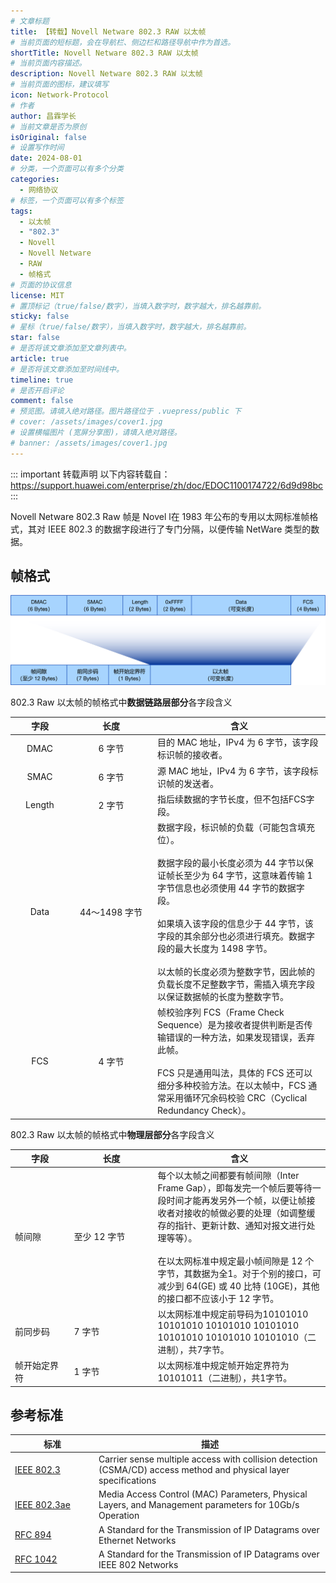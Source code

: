 ```yaml
---
# 文章标题
title: 【转载】Novell Netware 802.3 RAW 以太帧
# 当前页面的短标题，会在导航栏、侧边栏和路径导航中作为首选。
shortTitle: Novell Netware 802.3 RAW 以太帧
# 当前页面内容描述。
description: Novell Netware 802.3 RAW 以太帧
# 当前页面的图标，建议填写
icon: Network-Protocol
# 作者
author: 昌霖学长
# 当前文章是否为原创
isOriginal: false
# 设置写作时间
date: 2024-08-01
# 分类，一个页面可以有多个分类
categories: 
  - 网络协议
# 标签，一个页面可以有多个标签
tags: 
  - 以太帧
  - "802.3"
  - Novell
  - Novell Netware
  - RAW
  - 帧格式
# 页面的协议信息
license: MIT
# 置顶标记（true/false/数字），当填入数字时，数字越大，排名越靠前。
sticky: false
# 星标（true/false/数字），当填入数字时，数字越大，排名越靠前。
star: false
# 是否将该文章添加至文章列表中。
article: true
# 是否将该文章添加至时间线中。
timeline: true
# 是否开启评论
comment: false
# 预览图。请填入绝对路径。图片路径位于 .vuepress/public 下
# cover: /assets/images/cover1.jpg
# 设置横幅图片 (宽屏分享图)，请填入绝对路径。
# banner: /assets/images/cover1.jpg
---
```


::: important 转载声明
以下内容转载自：<https://support.huawei.com/enterprise/zh/doc/EDOC1100174722/6d9d98bc>
:::

Novell Netware 802.3 Raw 帧是 Novel l在 1983 年公布的专用以太网标准帧格式，其对 IEEE 802.3 的数据字段进行了专门分隔，以便传输 NetWare 类型的数据。

## 帧格式

![IEEE 802.3 SNAP 以太帧](/assets/postsimages/2024-08-01-NovellNetware802.3Raw以太帧/NovellNetware802.3Raw以太帧.jpeg)

802.3 Raw 以太帧的帧格式中**数据链路层部分**各字段含义

| <div style="width:80px">字段</div> | <div style="width:120px">长度</div> | 含义                                                                                                                                                                                                                                                                                                                                                                                         |
| :--------------------------------: | :---------------------------------: | -------------------------------------------------------------------------------------------------------------------------------------------------------------------------------------------------------------------------------------------------------------------------------------------------------------------------------------------------------------------------------------------- |
|                DMAC                |               6 字节                | 目的 MAC 地址，IPv4 为 6 字节，该字段标识帧的接收者。                                                                                                                                                                                                                                                                                                                                        |
|                SMAC                |               6 字节                | 源 MAC 地址，IPv4 为 6 字节，该字段标识帧的发送者。                                                                                                                                                                                                                                                                                                                                          |
|               Length               |               2 字节                | 指后续数据的字节长度，但不包括FCS字段。                                                                                                                                                                                                                                                                                                                                                      |
|                Data                |            44～1498 字节            | 数据字段，标识帧的负载（可能包含填充位）。<br> <br>数据字段的最小长度必须为 44 字节以保证帧长至少为 64 字节，这意味着传输 1 字节信息也必须使用 44 字节的数据字段。<br> <br>如果填入该字段的信息少于 44 字节，该字段的其余部分也必须进行填充。数据字段的最大长度为 1498 字节。<br> <br>以太帧的长度必须为整数字节，因此帧的负载长度不足整数字节，需插入填充字段以保证数据帧的长度为整数字节。 |
|                FCS                 |               4 字节                | 帧校验序列 FCS（Frame Check Sequence）是为接收者提供判断是否传输错误的一种方法，如果发现错误，丢弃此帧。<br> <br>FCS 只是通用叫法，具体的 FCS 还可以细分多种校验方法。在以太帧中，FCS 通常采用循环冗余码校验 CRC（Cyclical Redundancy Check）。                                                                                                                                              |

802.3 Raw 以太帧的帧格式中**物理层部分**各字段含义

| <div style="width:80px">字段</div> | <div style="width:120px">长度</div> | 含义                                                                                                                                                                                                                                                                                                                                             |
| ---------------------------------- | ----------------------------------- | ------------------------------------------------------------------------------------------------------------------------------------------------------------------------------------------------------------------------------------------------------------------------------------------------------------------------------------------------ |
| 帧间隙                             | 至少 12 字节                        | 每个以太帧之间都要有帧间隙（Inter Frame Gap），即每发完一个帧后要等待一段时间才能再发另外一个帧，以便让帧接收者对接收的帧做必要的处理（如调整缓存的指针、更新计数、通知对报文进行处理等等）。<br> <br>在以太网标准中规定最小帧间隙是 12 个字节，其数据为全1。对于个别的接口，可减少到 64(GE) 或 40 比特 (10GE)，其他的接口都不应该小于 12 字节。 |
| 前同步码                           | 7 字节                              | 以太网标准中规定前导码为10101010 10101010 10101010 10101010 10101010 10101010 10101010（二进制），共7字节。                                                                                                                                                                                                                                      |
| 帧开始定界符                       | 1 字节                              | 以太网标准中规定帧开始定界符为 10101011（二进制），共1字节。                                                                                                                                                                                                                                                                                     |

## 参考标准

| <div style="width:120px">标准</div>                             | 描述                                                                                                             |
| --------------------------------------------------------------- | ---------------------------------------------------------------------------------------------------------------- |
| [IEEE 802.3](http://standards.ieee.org/getieee802/802.3.html)   | Carrier sense multiple access with collision detection (CSMA/CD) access method and physical layer specifications |
| [IEEE 802.3ae](http://standards.ieee.org/getieee802/802.3.html) | Media Access Control (MAC) Parameters, Physical Layers, and Management parameters for 10Gb/s Operation           |
| [RFC 894](https://tools.ietf.org/html/rfc894)                   | A Standard for the Transmission of IP Datagrams over Ethernet Networks                                           |
| [RFC 1042](https://tools.ietf.org/html/rfc1042)                 | A Standard for the Transmission of IP Datagrams over IEEE 802 Networks                                           |
